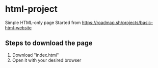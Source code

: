# html-project
Simple HTML-only page
Started from https://roadmap.sh/projects/basic-html-website

## Steps to download the page
1. Download "index.html"
2. Open it with your desired browser
